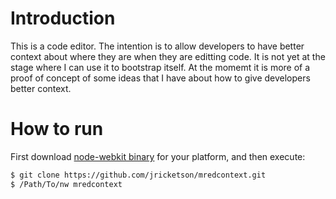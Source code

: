 # Introduction

This is a code editor. The intention is to allow developers to have better context about where they are when they are editting code. It is not yet at the stage where I can use it to bootstrap itself. At the momemt it is more of a proof of concept of some ideas that I have about how to give developers better context.

# How to run

First download [node-webkit binary](http://github.com/rogerwang/node-webkit) for your platform, and then execute:

````bash
$ git clone https://github.com/jricketson/mredcontext.git
$ /Path/To/nw mredcontext
````
